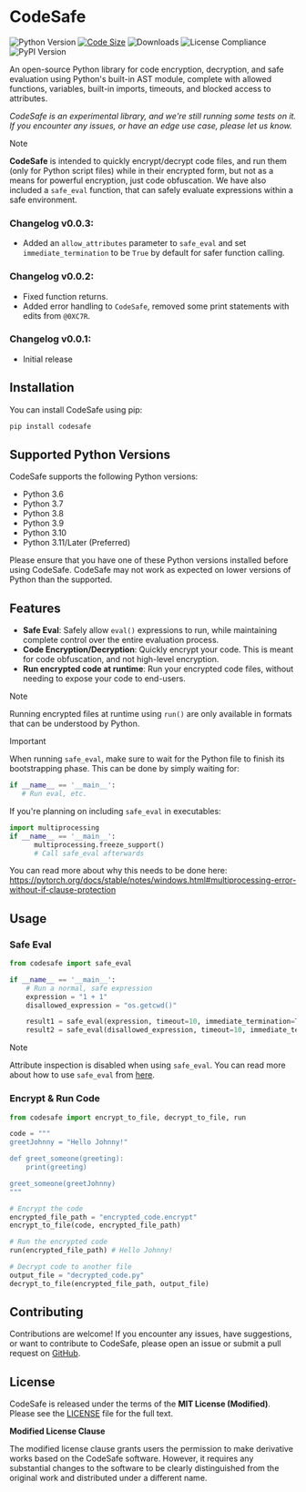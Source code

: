 # CodeSafe
![Python Version](https://img.shields.io/badge/python-3.12-blue.svg)
[![Code Size](https://img.shields.io/github/languages/code-size/infinitode/codesafe)](https://github.com/infinitode/codesafe)
![Downloads](https://pepy.tech/badge/codesafe)
![License Compliance](https://img.shields.io/badge/license-compliance-brightgreen.svg)
![PyPI Version](https://img.shields.io/pypi/v/codesafe)

An open-source Python library for code encryption, decryption, and safe evaluation using Python's built-in AST module, complete with allowed functions, variables, built-in imports, timeouts, and blocked access to attributes.

*CodeSafe is an experimental library, and we're still running some tests on it. If you encounter any issues, or have an edge use case, please let us know.*

> [!NOTE]
> **CodeSafe** is intended to quickly encrypt/decrypt code files, and run them (only for Python script files) while in their encrypted form, but not as a means for powerful encryption, just code obfuscation. We have also included a `safe_eval` function, that can safely evaluate expressions within a safe environment.

### Changelog v0.0.3:
- Added an `allow_attributes` parameter to `safe_eval` and set `immediate_termination` to be `True` by default for safer function calling.

### Changelog v0.0.2:
- Fixed function returns.
- Added error handling to `CodeSafe`, removed some print statements with edits from `@0XC7R`.

### Changelog v0.0.1:
- Initial release

## Installation

You can install CodeSafe using pip:

```bash
pip install codesafe
```

## Supported Python Versions

CodeSafe supports the following Python versions:

- Python 3.6
- Python 3.7
- Python 3.8
- Python 3.9
- Python 3.10
- Python 3.11/Later (Preferred)

Please ensure that you have one of these Python versions installed before using CodeSafe. CodeSafe may not work as expected on lower versions of Python than the supported.

## Features

- **Safe Eval**: Safely allow `eval()` expressions to run, while maintaining complete control over the entire evaluation process.
- **Code Encryption/Decryption**: Quickly encrypt your code. This is meant for code obfuscation, and not high-level encryption.
- **Run encrypted code at runtime**: Run your encrypted code files, without needing to expose your code to end-users.

> [!NOTE]
> Running encrypted files at runtime using `run()` are only available in formats that can be understood by Python.

> [!IMPORTANT]
> When running `safe_eval`, make sure to wait for the Python file to finish its bootstrapping phase. This can be done by simply waiting for:
> ```python
> if __name__ == '__main__':
>    # Run eval, etc.
> ```
> If you're planning on including `safe_eval` in executables:
> ```python
> import multiprocessing
> if __name__ == '__main__':
>       multiprocessing.freeze_support()
>       # Call safe_eval afterwards
> ```
> You can read more about why this needs to be done here: https://pytorch.org/docs/stable/notes/windows.html#multiprocessing-error-without-if-clause-protection

## Usage

### Safe Eval

```python
from codesafe import safe_eval

if __name__ == '__main__':
    # Run a normal, safe expression
    expression = "1 + 1"
    disallowed_expression = "os.getcwd()"

    result1 = safe_eval(expression, timeout=10, immediate_termination=True)
    result2 = safe_eval(disallowed_expression, timeout=10, immediate_termination=True)
```

> [!NOTE]
> Attribute inspection is disabled when using `safe_eval`. You can read more about how to use `safe_eval` from [here](https://infinitode-docs.gitbook.io/documentation/package-documentation/codesafe-package-documentation).

### Encrypt & Run Code

```python
from codesafe import encrypt_to_file, decrypt_to_file, run

code = """
greetJohnny = "Hello Johnny!"

def greet_someone(greeting):
    print(greeting)

greet_someone(greetJohnny)
"""

# Encrypt the code
encrypted_file_path = "encrypted_code.encrypt"
encrypt_to_file(code, encrypted_file_path)

# Run the encrypted code
run(encrypted_file_path) # Hello Johnny!

# Decrypt code to another file
output_file = "decrypted_code.py"
decrypt_to_file(encrypted_file_path, output_file)
```

## Contributing

Contributions are welcome! If you encounter any issues, have suggestions, or want to contribute to CodeSafe, please open an issue or submit a pull request on [GitHub](https://github.com/infinitode/codesafe).

## License

CodeSafe is released under the terms of the **MIT License (Modified)**. Please see the [LICENSE](https://github.com/infinitode/codesafe/blob/main/LICENSE) file for the full text.

**Modified License Clause**

The modified license clause grants users the permission to make derivative works based on the CodeSafe software. However, it requires any substantial changes to the software to be clearly distinguished from the original work and distributed under a different name.
